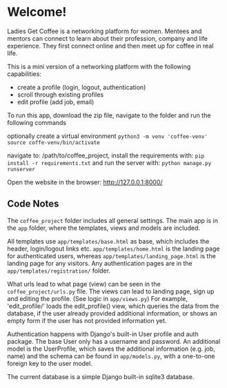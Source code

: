 # Welcome!

Ladies Get Coffee is a networking platform for women. Mentees and mentors can connect to learn about their profession, company and life experience. They first connect online and then meet up for coffee in real life.

This is a mini version of a networking platform with the following capabilities:
- create a profile (login, logout, authentication)
- scroll through existing profiles
- edit profile (add job, email)


To run this app, download the zip file, navigate to the folder and run the following commands

optionally create a virtual environment
`python3 -m venv 'coffee-venv'`
`source coffe-venv/bin/activate`

navigate to: /path/to/coffee_project,
install the requirements with:
`pip install -r requirements.txt`
and run the server with:
`python manage.py runserver`

Open the website in the browser: http://127.0.0.1:8000/



## Code Notes

The `coffee_project` folder includes all general settings. The main app is in the `app` folder, where the templates, views and models are included.

All templates use `app/templates/base.html` as base, which includes the header, login/logout links etc. `app/templates/home.html` is the landing page for authenticated users, whereas `app/templates/landing_page.html` is the landing page for any visitors. Any authentication pages are in the `app/templates/registration/` folder.

What urls lead to what page (view) can be seen in the `coffee_project/urls.py` file. The views can lead to landing page, sign up and editing the profile. (See logic in `app/views.py`) For example, 'edit_profile/' loads the edit_profile() view, which queries the data from the database, if the user already provided additional information, or shows an empty form if the user has not provided information yet.

Authentication happens with Django's built-in User profile and auth package. The base User only has a username and password. An additional model is the UserProfile, which saves the additional information (e.g. job, name) and the schema can be found in `app/models.py`, with a one-to-one foreign key to the user model.

The current database is a simple Django built-in sqlite3 database.
